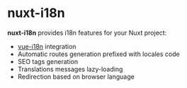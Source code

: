 # nuxt-i18n

**nuxt-i18n** provides i18n features for your Nuxt project:

* [vue-i18n](https://github.com/kazupon/vue-i18n) integration
* Automatic routes generation prefixed with locales code
* SEO tags generation
* Translations messages lazy-loading
* Redirection based on browser language
